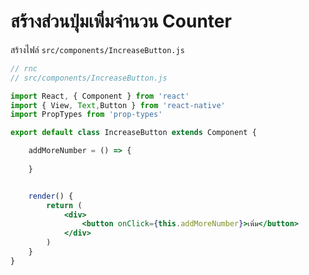 
# สร้างส่วนปุ่มเพิ่มจำนวน Counter

สร้างไฟล์ `src/components/IncreaseButton.js`

```jsx
// rnc
// src/components/IncreaseButton.js

import React, { Component } from 'react'
import { View, Text,Button } from 'react-native'
import PropTypes from 'prop-types'

export default class IncreaseButton extends Component {

    addMoreNumber = () => {
       
    }


    render() {
        return (
            <div>
                <button onClick={this.addMoreNumber}>เพิ่ม</button>
            </div>
        )
    }
}

```